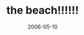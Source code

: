 ---
layout: base.njk
title : 'the beach!!!!!!' 
view_title : 'the beach!!!!!!' 
year : '2006' 
date : '2006-05-10' 
img_file : '/drawing/thebeach-.png' 
html_file : 'thebeach-' 
next_html : 'wasitmeyouwantedorjustsomeo.html' 
year_order : '144' 
permalink : "title/{{html_file}}.html"
---